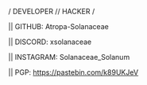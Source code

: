 / DEVELOPER // HACKER /

|| GITHUB: Atropa-Solanaceae

|| DISCORD: xsolanaceae

|| INSTAGRAM: Solanaceae_Solanum

|| PGP: https://pastebin.com/k89UKJeV
